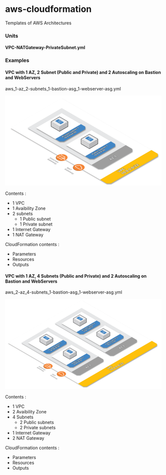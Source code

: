 # aws-cloudformation
Templates of AWS Architectures

### Units
#### VPC-NATGateway-PrivateSubnet.yml

### Examples
#### VPC with 1 AZ, 2 Subnet (Public and Private) and 2 Autoscaling on Bastion and WebServers
aws_1-az_2-subnets_1-bastion-asg_1-webserver-asg.yml

![alt text](schemas/AWS%20Archi%20-%201%20AZ%20V2.png)

Contents :
* 1 VPC
* 1 Avaibility Zone
* 2 subnets
  * 1 Public subnet
  * 1 Private subnet
* 1 Internet Gateway
* 1 NAT Gateway

CloudFormation contents :
* Parameters
* Resources
* Outputs

#### VPC with 1 AZ, 4 Subnets (Public and Private) and 2 Autoscaling on Bastion and WebServers
aws_2-az_4-subnets_1-bastion-asg_1-webserver-asg.yml

![alt text](schemas/AWS%20Archi%20-%202%20AZ%20V2.png)

Contents :
* 1 VPC
* 2 Avaibility Zone
* 4 Subnets
  * 2 Public subnets
  * 2 Private subnets
* 1 Internet Gateway
* 2 NAT Gateway

CloudFormation contents :
* Parameters
* Resources
* Outputs
